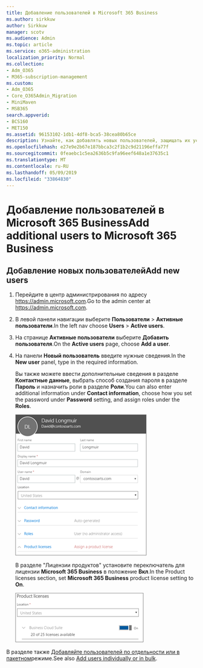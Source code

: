 ```yaml
---
title: Добавление пользователей в Microsoft 365 Business
ms.author: sirkkuw
author: Sirkkuw
manager: scotv
ms.audience: Admin
ms.topic: article
ms.service: o365-administration
localization_priority: Normal
ms.collection:
- Adm_O365
- M365-subscription-management
ms.custom:
- Adm_O365
- Core_O365Admin_Migration
- MiniMaven
- MSB365
search.appverid:
- BCS160
- MET150
ms.assetid: 96153102-1db1-4df8-bca5-38cea80b65ce
description: Узнайте, как добавлять новых пользователей, защищать их устройства и назначать роли в Microsoft 365 Business.
ms.openlocfilehash: e27e9e2b67e187bbca3c2f1b2c9d21196effa77f
ms.sourcegitcommit: 0feaebc1c5ea2636b5c9fa96eef648a1e37635c1
ms.translationtype: MT
ms.contentlocale: ru-RU
ms.lasthandoff: 05/09/2019
ms.locfileid: "33864830"
---
```

# <a name="add-additional-users-to-microsoft-365-business"></a><span data-ttu-id="1fda0-103">Добавление пользователей в Microsoft 365 Business</span><span class="sxs-lookup"><span data-stu-id="1fda0-103">Add additional users to Microsoft 365 Business</span></span>

## <a name="add-new-users"></a><span data-ttu-id="1fda0-104">Добавление новых пользователей</span><span class="sxs-lookup"><span data-stu-id="1fda0-104">Add new users</span></span>

1. <span data-ttu-id="1fda0-105">Перейдите в центр администрирования по адресу <a href="https://go.microsoft.com/fwlink/p/?linkid=837890" target="_blank">https://admin.microsoft.com</a>.</span><span class="sxs-lookup"><span data-stu-id="1fda0-105">Go to the admin center at <a href="https://go.microsoft.com/fwlink/p/?linkid=837890" target="_blank">https://admin.microsoft.com</a>.</span></span> 
2. <span data-ttu-id="1fda0-106">В левой панели навигации выберите **Пользователи** \> **Активные пользователи**.</span><span class="sxs-lookup"><span data-stu-id="1fda0-106">In the left nav choose **Users** \> **Active users**.</span></span>
1. <span data-ttu-id="1fda0-107">На странице **Активные пользователи** выберите **Добавить пользователя**.</span><span class="sxs-lookup"><span data-stu-id="1fda0-107">On the **Active users** page, choose **Add a user**.</span></span>
 4. <span data-ttu-id="1fda0-108">На панели **Новый пользователь** введите нужные сведения.</span><span class="sxs-lookup"><span data-stu-id="1fda0-108">In the **New user** panel, type in the required information.</span></span> 
  
    <span data-ttu-id="1fda0-109">Вы также можете ввести дополнительные сведения в разделе **Контактные данные**, выбрать способ создания пароля в разделе **Пароль** и назначить роли в разделе **Роли**.</span><span class="sxs-lookup"><span data-stu-id="1fda0-109">You can also enter additional information under **Contact information**, choose how you set the password under **Password** setting, and assign roles under the **Roles**.</span></span>
      
    ![Enter user information in the New user card](media/f04d39ca-48be-4868-8330-8552a4754c8b.png)
      
    <span data-ttu-id="1fda0-111">В разделе "Лицензии продуктов" установите переключатель для лицензии **Microsoft 365 Business** в положение **Вкл**.</span><span class="sxs-lookup"><span data-stu-id="1fda0-111">In the Product licenses section, set **Microsoft 365 Business** product license setting to **On**.</span></span>
      
    ![Set the license setting to On position](media/7404f7f7-93bc-44a3-9ffb-4208b5b17402.png)
  
<span data-ttu-id="1fda0-113">В разделе также [Добавляйте пользователей по отдельности или в пакетном](https://docs.microsoft.com/office365/admin/add-users/add-users)режиме.</span><span class="sxs-lookup"><span data-stu-id="1fda0-113">See also [Add users individually or in bulk](https://docs.microsoft.com/office365/admin/add-users/add-users).</span></span>
  
